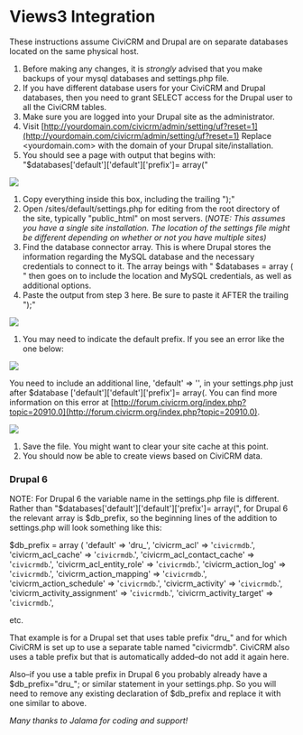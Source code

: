 # Views3 Integration

These instructions assume CiviCRM and Drupal are on separate databases located on the same physical host.

1. Before making any changes, it is _strongly_ advised that you make backups of your mysql databases and settings.php file.
1. If you have different database users for your CiviCRM and Drupal databases, then you need to grant SELECT access for the Drupal user to all the CiviCRM tables.
1. Make sure you are logged into your Drupal site as the administrator.
1. Visit [http://yourdomain.com/civicrm/admin/setting/uf?reset=1](http://yourdomain.com/civicrm/admin/setting/uf?reset=1) Replace <yourdomain.com> with the domain of your Drupal site/installation.
1. You should see a page with output that begins with: "$databases['default']['default']['prefix']= array("

 ![](https://wiki.civicrm.org/confluence/download/attachments/86213823/views3integration-1.png?version=1&modificationDate=1372586969000&api=v2)

1. Copy everything inside this box, including the trailing ");"
1. Open /sites/default/settings.php for editing from the root directory of the site, typically "public_html" on most servers. (_NOTE: This assumes you have a single site installation. The location of the settings file might be different depending on whether or not you have multiple sites)_
1. Find the database connector array. This is where Drupal stores the information regarding the MySQL database and the necessary credentials to connect to it. The array beings with " $databases = array ( " then goes on to include the location and MySQL credentials, as well as additional options.
1. Paste the output from step 3 here. Be sure to paste it AFTER the trailing ");"

 ![](https://wiki.civicrm.org/confluence/download/attachments/86213823/views3integration-2.png?version=1&modificationDate=1372586969000&api=v2)
1. You may need to indicate the default prefix. If you see an error like the one below:

 ![](https://wiki.civicrm.org/confluence/download/attachments/86213823/views3integration-3.png?version=1&modificationDate=1372586969000&api=v2)

 You need to include an additional line, 'default' => '<drupaltableprefix>', in your settings.php just after $database ['default']['default']['prefix']= array(. You can find more information on this error at [http://forum.civicrm.org/index.php?topic=20910.0](http://forum.civicrm.org/index.php?topic=20910.0).


 ![](https://wiki.civicrm.org/confluence/download/attachments/86213823/views3integration-4.png?version=1&modificationDate=1372586967000&api=v2)
1. Save the file. You might want to clear your site cache at this point.
1. You should now be able to create views based on CiviCRM data.

### Drupal 6

NOTE: For Drupal 6 the variable name in the settings.php file is different. Rather than "$databases['default']['default']['prefix']= array(", for Drupal 6 the relevant array is $db_prefix, so the beginning lines of the addition to settings.php will look something like this:

$db_prefix = array (
 'default' => 'dru_',
 'civicrm_acl' => '`civicrmdb`.',
 'civicrm_acl_cache' => '`civicrmdb`.',
 'civicrm_acl_contact_cache' => '`civicrmdb`.',
 'civicrm_acl_entity_role' => '`civicrmdb`.',
 'civicrm_action_log' => '`civicrmdb`.',
 'civicrm_action_mapping' => '`civicrmdb`.',
 'civicrm_action_schedule' => '`civicrmdb`.',
 'civicrm_activity' => '`civicrmdb`.',
 'civicrm_activity_assignment' => '`civicrmdb`.',
 'civicrm_activity_target' => '`civicrmdb`.',

etc.

That example is for a Drupal set that uses table prefix "dru_" and for which CiviCRM is set up to use a separate table named "civicrmdb". CiviCRM also uses a table prefix but that is automatically added–do not add it again here.

Also–if you use a table prefix in Drupal 6 you probably already have a $db_prefix="dru_"; or similar statement in your settings.php. So you will need to remove any existing declaration of $db_prefix and replace it with one similar to above.

_Many thanks to Jalama for coding and support!_